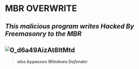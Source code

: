 # MBR OVERWRITE
***This malicious program writes Hacked By Freemasonry to the MBR***
----------------------------------------------------------------
![0_d6a49AizAt8ItMtd](https://github.com/876N/MasonExln9.exe/assets/133999409/bdcec2bc-bc20-45ca-b47b-2f8666418c86)
-------------------------------------------------------------------------------------------------------------------
> ***also bypasses Windows Defender***
